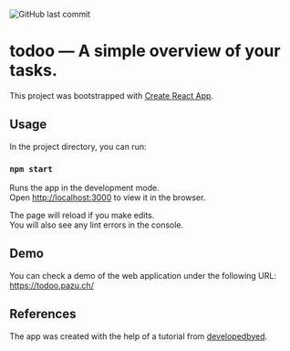 ![GitHub last commit](https://img.shields.io/github/last-commit/amirzubi/todoo?color=00ae99)

# todoo — A simple overview of your tasks.

This project was bootstrapped with [Create React App](https://github.com/facebook/create-react-app).

## Usage

In the project directory, you can run:

### `npm start`

Runs the app in the development mode.\
Open [http://localhost:3000](http://localhost:3000) to view it in the browser.

The page will reload if you make edits.\
You will also see any lint errors in the console.

## Demo

You can check a demo of the web application under the following URL: https://todoo.pazu.ch/

## References

The app was created with the help of a tutorial from [developedbyed](https://github.com/developedbyed).
